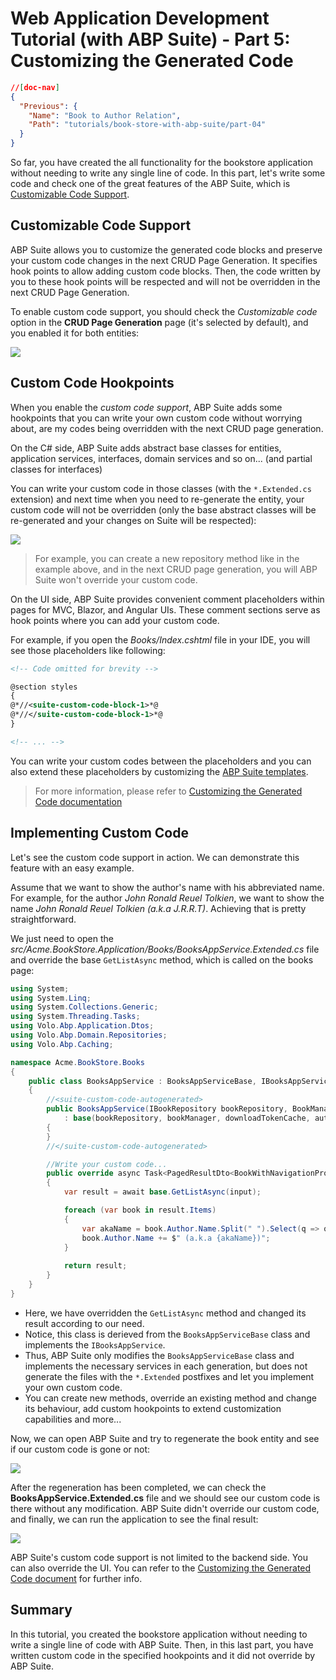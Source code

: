 # Web Application Development Tutorial (with ABP Suite) - Part 5: Customizing the Generated Code

````json
//[doc-nav]
{
  "Previous": {
    "Name": "Book to Author Relation",
    "Path": "tutorials/book-store-with-abp-suite/part-04"
  }
}
````

So far, you have created the all functionality for the bookstore application without needing to write any single line of code. In this part, let's write some code and check one of the great features of the ABP Suite, which is [Customizable Code Support](../../suite/customizing-the-generated-code.md).

## Customizable Code Support

ABP Suite allows you to customize the generated code blocks and preserve your custom code changes in the next CRUD Page Generation. It specifies hook points to allow adding custom code blocks. Then, the code written by you to these hook points will be respected and will not be overridden in the next CRUD Page Generation.

To enable custom code support, you should check the *Customizable code* option in the **CRUD Page Generation** page (it's selected by default), and you enabled it for both entities:

![](./images/suite-enabling-custom-code.png)

## Custom Code Hookpoints

When you enable the *custom code support*, ABP Suite adds some hookpoints that you can write your own custom code without worrying about, are my codes being overridden with the next CRUD page generation.

On the C# side, ABP Suite adds abstract base classes for entities, application services, interfaces, domain services and so on...  (and partial classes for interfaces) 

You can write your custom code in those classes (with the `*.Extended.cs` extension) and next time when you need to re-generate the entity, your custom code will not be overridden (only the base abstract classes will be re-generated and your changes on Suite will be respected):

![](./images/suite-repository-custom-code.png)

> For example, you can create a new repository method like in the example above, and in the next CRUD page generation, you will ABP Suite won't override your custom code.

On the UI side, ABP Suite provides convenient comment placeholders within pages for MVC, Blazor, and Angular UIs. These comment sections serve as hook points where you can add your custom code.

For example, if you open the *Books/Index.cshtml* file in your IDE, you will see those placeholders like following:

```xml
<!-- Code omitted for brevity -->

@section styles
{
@*//<suite-custom-code-block-1>*@
@*//</suite-custom-code-block-1>*@
}

<!-- ... -->
```

You can write your custom codes between the _**<suite-custom-code-block-n></suite-custom-code-block-n>**_ placeholders and you can also extend these placeholders by customizing the [ABP Suite templates](../../suite/editing-templates.md).

> For more information, please refer to [Customizing the Generated Code documentation](../../suite/customizing-the-generated-code.md)

## Implementing Custom Code

Let's see the custom code support in action. We can demonstrate this feature with an easy example.

Assume that we want to show the author's name with his abbreviated name. For example, for the author *John Ronald Reuel Tolkien*, we want to show the name *John Ronald Reuel Tolkien (a.k.a J.R.R.T)*. Achieving that is pretty straightforward.

We just need to open the *src/Acme.BookStore.Application/Books/BooksAppService.Extended.cs* file and override the base `GetListAsync` method, which is called on the books page:

```csharp
using System;
using System.Linq;
using System.Collections.Generic;
using System.Threading.Tasks;
using Volo.Abp.Application.Dtos;
using Volo.Abp.Domain.Repositories;
using Volo.Abp.Caching;

namespace Acme.BookStore.Books
{
    public class BooksAppService : BooksAppServiceBase, IBooksAppService
    {
        //<suite-custom-code-autogenerated>
        public BooksAppService(IBookRepository bookRepository, BookManager bookManager, IDistributedCache<BookDownloadTokenCacheItem, string> downloadTokenCache, IRepository<Acme.BookStore.Authors.Author, Guid> authorRepository)
            : base(bookRepository, bookManager, downloadTokenCache, authorRepository)
        {
        }
        //</suite-custom-code-autogenerated>

        //Write your custom code...
        public override async Task<PagedResultDto<BookWithNavigationPropertiesDto>> GetListAsync(GetBooksInput input)
        {
            var result = await base.GetListAsync(input);

            foreach (var book in result.Items)
            {
                var akaName = book.Author.Name.Split(" ").Select(q => q[0]).JoinAsString(".");
                book.Author.Name += $" (a.k.a {akaName})";
            }
            
            return result;
        }
    }
}
```

* Here, we have overridden the `GetListAsync` method and changed its result according to our need. 
* Notice, this class is derieved from the `BooksAppServiceBase` class and implements the `IBooksAppService`.
* Thus, ABP Suite only modifies the `BooksAppServiceBase` class and implements the necessary services in each generation, but does not generate the files with the `*.Extended` postfixes and let you implement your own custom code.
* You can create new methods, override an existing method and change its behaviour, add custom hookpoints to extend customization capabilities and more...

Now, we can open ABP Suite and try to regenerate the book entity and see if our custom code is gone or not:

![](./images/suite-end-of-generation-modal.png)

After the regeneration has been completed, we can check the **BooksAppService.Extended.cs** file and we should see our custom code is there without any modification. ABP Suite didn't override our custom code, and finally, we can run the application to see the final result:

![](./images/suite-custom-code-result.png)

ABP Suite's custom code support is not limited to the backend side. You can also override the UI. You can refer to the [Customizing the Generated Code document](../../suite/customizing-the-generated-code.md) for further info.

## Summary

In this tutorial, you created the bookstore application without needing to write a single line of code with ABP Suite. Then, in this last part, you have written custom code in the specified hookpoints and it did not override by ABP Suite.